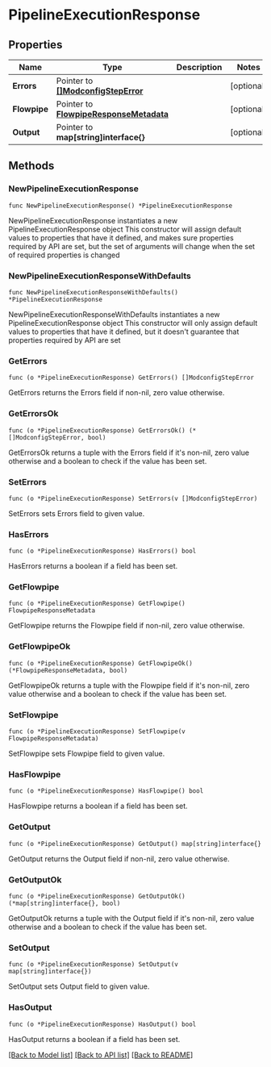 # PipelineExecutionResponse

## Properties

Name | Type | Description | Notes
------------ | ------------- | ------------- | -------------
**Errors** | Pointer to [**[]ModconfigStepError**](ModconfigStepError.md) |  | [optional] 
**Flowpipe** | Pointer to [**FlowpipeResponseMetadata**](FlowpipeResponseMetadata.md) |  | [optional] 
**Output** | Pointer to **map[string]interface{}** |  | [optional] 

## Methods

### NewPipelineExecutionResponse

`func NewPipelineExecutionResponse() *PipelineExecutionResponse`

NewPipelineExecutionResponse instantiates a new PipelineExecutionResponse object
This constructor will assign default values to properties that have it defined,
and makes sure properties required by API are set, but the set of arguments
will change when the set of required properties is changed

### NewPipelineExecutionResponseWithDefaults

`func NewPipelineExecutionResponseWithDefaults() *PipelineExecutionResponse`

NewPipelineExecutionResponseWithDefaults instantiates a new PipelineExecutionResponse object
This constructor will only assign default values to properties that have it defined,
but it doesn't guarantee that properties required by API are set

### GetErrors

`func (o *PipelineExecutionResponse) GetErrors() []ModconfigStepError`

GetErrors returns the Errors field if non-nil, zero value otherwise.

### GetErrorsOk

`func (o *PipelineExecutionResponse) GetErrorsOk() (*[]ModconfigStepError, bool)`

GetErrorsOk returns a tuple with the Errors field if it's non-nil, zero value otherwise
and a boolean to check if the value has been set.

### SetErrors

`func (o *PipelineExecutionResponse) SetErrors(v []ModconfigStepError)`

SetErrors sets Errors field to given value.

### HasErrors

`func (o *PipelineExecutionResponse) HasErrors() bool`

HasErrors returns a boolean if a field has been set.

### GetFlowpipe

`func (o *PipelineExecutionResponse) GetFlowpipe() FlowpipeResponseMetadata`

GetFlowpipe returns the Flowpipe field if non-nil, zero value otherwise.

### GetFlowpipeOk

`func (o *PipelineExecutionResponse) GetFlowpipeOk() (*FlowpipeResponseMetadata, bool)`

GetFlowpipeOk returns a tuple with the Flowpipe field if it's non-nil, zero value otherwise
and a boolean to check if the value has been set.

### SetFlowpipe

`func (o *PipelineExecutionResponse) SetFlowpipe(v FlowpipeResponseMetadata)`

SetFlowpipe sets Flowpipe field to given value.

### HasFlowpipe

`func (o *PipelineExecutionResponse) HasFlowpipe() bool`

HasFlowpipe returns a boolean if a field has been set.

### GetOutput

`func (o *PipelineExecutionResponse) GetOutput() map[string]interface{}`

GetOutput returns the Output field if non-nil, zero value otherwise.

### GetOutputOk

`func (o *PipelineExecutionResponse) GetOutputOk() (*map[string]interface{}, bool)`

GetOutputOk returns a tuple with the Output field if it's non-nil, zero value otherwise
and a boolean to check if the value has been set.

### SetOutput

`func (o *PipelineExecutionResponse) SetOutput(v map[string]interface{})`

SetOutput sets Output field to given value.

### HasOutput

`func (o *PipelineExecutionResponse) HasOutput() bool`

HasOutput returns a boolean if a field has been set.


[[Back to Model list]](../README.md#documentation-for-models) [[Back to API list]](../README.md#documentation-for-api-endpoints) [[Back to README]](../README.md)


